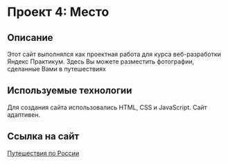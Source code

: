 # Проект 4: Место

## Описание
Этот сайт выполнялся как проектная работа для курса веб-разработки Яндекс Практикум. Здесь Вы можете разместить фотографии, сделанные Вами в путешествиях
## Используемые технологии
Для создания сайта использовались HTML, CSS и JavaScript. Сайт адаптивен.
## Ссылка на сайт
[Путешествия по России](https://natadavlina.github.io/russian-travel/)
